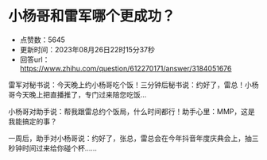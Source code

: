 # 小杨哥和雷军哪个更成功？
- 点赞数：5645
- 更新时间：2023年08月26日22时15分37秒
- 回答url：https://www.zhihu.com/question/612270171/answer/3184051676
<body>
 <p data-pid="oALVzTra">雷军对秘书说：今天晚上约小杨哥吃个饭！三分钟后秘书说：约好了，雷总！小杨哥今天晚上把直播推了，专门过来陪您吃饭…<br></p>
 <p data-pid="BmO0v-8q">小杨哥对助手说：帮我跟雷总约个饭局，什么时间都行！助手心里：MMP，这是我能搞定的事？</p>
 <p data-pid="2Yqoa1gy">一周后，助手对小杨哥说：约好了，张总，雷总会在今年抖音年度庆典会上，抽三秒钟时间过来给你碰个杯……</p>
</body>